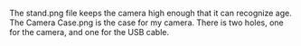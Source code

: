 The stand.png file keeps the camera high enough that it can recognize age. 
The Camera Case.png is the case for my camera. There is two holes, one for the camera, and one for the USB cable.

